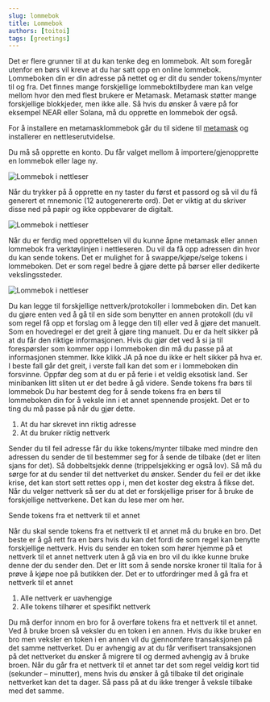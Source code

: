 ```yaml
---
slug: lommebok
title: Lommebok   
authors: [toitoi]
tags: [greetings]
---
```


Det er flere grunner til at du kan tenke deg en lommebok. Alt som foregår utenfor en børs vil kreve at du har satt opp en online lommebok. Lommeboken din er din adresse på nettet og er dit du sender tokens/mynter til og fra. Det finnes mange forskjellige lommeboktilbydere man kan velge mellom hvor den med flest brukere er Metamask. Metamask støtter mange forskjellige blokkjeder, men ikke alle. Så hvis du ønsker å være på for eksempel NEAR eller Solana, må du opprette en lommebok der også. 

For å installere en metamasklommebok går du til sidene til [metamask](https://metamask.io/download/) og installerer en nettleserutvidelse. 

Du må så opprette en konto. Du får valget mellom å importere/gjenopprette en lommebok eller lage ny. 

![Lommebok i nettleser](/img/ny_lommebok.png "Opprette ny lommebok")

Når du trykker på å opprette en ny taster du først et passord og så vil du få generert et mnemonic (12 autogenererte ord). Det er viktig at du skriver disse ned på papir og ikke oppbevarer de digitalt. 

![Lommebok i nettleser](/img/mnemonic.png "Opprette konto")
 
Når du er ferdig med opprettelsen vil du kunne åpne metamask eller annen lommebok fra verktøylinjen i nettleseren. Du vil da få opp adressen din hvor du kan sende tokens. Det er mulighet for å swappe/kjøpe/selge tokens i lommeboken. Det er som regel bedre å gjøre dette på børser eller dedikerte vekslingssteder. 

![Lommebok i nettleser](/img/verktøylinje.png "Verktøylinje")

Du kan legge til forskjellige nettverk/protokoller i lommeboken din. Det kan du gjøre enten ved å gå til en side som benytter en annen protokoll (du vil som regel få opp et forslag om å legge den til) eller ved å gjøre det manuelt. Som en hovedregel er det greit å gjøre ting manuelt. Du er da helt sikker på at du får den riktige informasjonen. Hvis du gjør det ved å si ja til forespørsler som kommer opp i lommeboken din må du passe på at informasjonen stemmer. Ikke klikk JA på noe du ikke er helt sikker på hva er. I beste fall går det greit, i verste fall kan det som er i lommeboken din forsvinne. Oppfør deg som at du er på ferie i et veldig eksotisk land. Ser minibanken litt sliten ut er det bedre å gå videre. 
Sende tokens fra børs til lommebok
Du har bestemt deg for å sende tokens fra en børs til lommeboken din for å veksle inn i et annet spennende prosjekt. Det er to ting du må passe på når du gjør dette. 

1.	At du har skrevet inn riktig adresse
2.	At du bruker riktig nettverk

Sender du til feil adresse får du ikke tokens/mynter tilbake med mindre den adressen du sender de til bestemmer seg for å sende de tilbake (det er liten sjans for det). Så dobbeltsjekk denne (trippelsjekking er også lov). Så må du sørge for at du sender til det nettverket du ønsker. Sender du feil er det ikke krise, det kan stort sett rettes opp i, men det koster deg ekstra å fikse det. Når du velger nettverk så ser du at det er forskjellige priser for å bruke de forskjellige nettverkene. Det kan du lese mer om her. 

Sende tokens fra et nettverk til et annet

Når du skal sende tokens fra et nettverk til et annet må du bruke en bro. Det beste er å gå rett fra en børs hvis du kan det fordi de som regel kan benytte forskjellige nettverk. Hvis du sender en token som hører hjemme på et nettverk til et annet nettverk uten å gå via en bro vil du ikke kunne bruke denne der du sender den. Det er litt som å sende norske kroner til Italia for å prøve å kjøpe noe på butikken der. Det er to utfordringer med å gå fra et nettverk til et annet

1.	Alle nettverk er uavhengige
2.	Alle tokens tilhører et spesifikt nettverk

Du må derfor innom en bro for å overføre tokens fra et nettverk til et annet. Ved å bruke broen så veksler du en token i en annen. Hvis du ikke bruker en bro men veksler en token i en annen vil du gjennomføre transaksjonen på det samme nettverket. Du er avhengig av at du får verifisert transaksjonen på det nettverket du ønsker å migrere til og dermed avhengig av å bruke broen. 
Når du går fra et nettverk til et annet tar det som regel veldig kort tid (sekunder – minutter), mens hvis du ønsker å gå tilbake til det originale nettverket kan det ta dager. Så pass på at du ikke trenger å veksle tilbake med det samme. 

